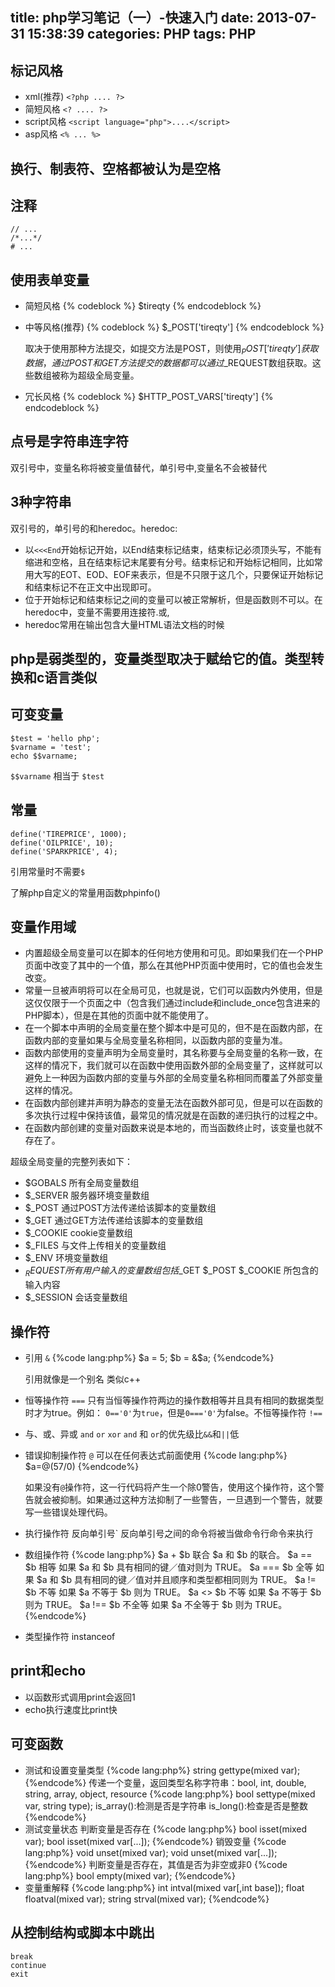 title: php学习笔记（一）-快速入门
date: 2013-07-31 15:38:39
categories: PHP
tags: PHP
---
## 标记风格

* xml(推荐) `<?php .... ?>`
* 简短风格 `<? .... ?>`
* script风格 `<script language="php">....</script>`
* asp风格 `<% ... %>`

<!-- more -->

## 换行、制表符、空格都被认为是空格

## 注释

```
// ...
/*...*/
# ...
```

## 使用表单变量

* 简短风格
    {% codeblock %}
    $tireqty
    {% endcodeblock %}
* 中等风格(推荐)
    {% codeblock %}
    $_POST['tireqty']
    {% endcodeblock %}

    取决于使用那种方法提交，如提交方法是POST，则使用$_POST['tireqty']获取数据，通过POST和GET方法提交的数据都可以通过$_REQUEST数组获取。这些数组被称为超级全局变量。
* 冗长风格
    {% codeblock %}
    $HTTP_POST_VARS['tireqty']
    {% endcodeblock %}

## 点号是字符串连字符

双引号中，变量名称将被变量值替代，单引号中,变量名不会被替代

## 3种字符串

双引号的，单引号的和heredoc。heredoc:

* 以`<<<End`开始标记开始，以End结束标记结束，结束标记必须顶头写，不能有缩进和空格，且在结束标记末尾要有分号。结束标记和开始标记相同，比如常用大写的EOT、EOD、EOF来表示，但是不只限于这几个，只要保证开始标记和结束标记不在正文中出现即可。
* 位于开始标记和结束标记之间的变量可以被正常解析，但是函数则不可以。在heredoc中，变量不需要用连接符.或,
* heredoc常用在输出包含大量HTML语法文档的时候

## php是弱类型的，变量类型取决于赋给它的值。类型转换和c语言类似

## 可变变量

```
$test = 'hello php';
$varname = 'test';
echo $$varname;
```
`$$varname` 相当于 `$test`

## 常量

```
define('TIREPRICE', 1000);
define('OILPRICE', 10);
define('SPARKPRICE', 4);
```
引用常量时不需要`$`

了解php自定义的常量用函数phpinfo()

## 变量作用域

* 内置超级全局变量可以在脚本的任何地方使用和可见。即如果我们在一个PHP页面中改变了其中的一个值，那么在其他PHP页面中使用时，它的值也会发生改变。
* 常量一旦被声明将可以在全局可见，也就是说，它们可以函数内外使用，但是这仅仅限于一个页面之中（包含我们通过include和include_once包含进来的PHP脚本），但是在其他的页面中就不能使用了。
* 在一个脚本中声明的全局变量在整个脚本中是可见的，但不是在函数内部，在函数内部的变量如果与全局变量名称相同，以函数内部的变量为准。
* 函数内部使用的变量声明为全局变量时，其名称要与全局变量的名称一致，在这样的情况下，我们就可以在函数中使用函数外部的全局变量了，这样就可以避免上一种因为函数内部的变量与外部的全局变量名称相同而覆盖了外部变量这样的情况。
* 在函数内部创建并声明为静态的变量无法在函数外部可见，但是可以在函数的多次执行过程中保持该值，最常见的情况就是在函数的递归执行的过程之中。
* 在函数内部创建的变量对函数来说是本地的，而当函数终止时，该变量也就不存在了。

超级全局变量的完整列表如下：

* $GOBALS 所有全局变量数组
* $_SERVER 服务器环境变量数组
* $_POST 通过POST方法传递给该脚本的变量数组
* $_GET 通过GET方法传递给该脚本的变量数组
* $_COOKIE cookie变量数组
* $_FILES 与文件上传相关的变量数组
* $_ENV 环境变量数组
* $_REQUEST 所有用户输入的变量数组包括$_GET $_POST $_COOKIE 所包含的输入内容
* $_SESSION 会话变量数组

## 操作符

* 引用 `&`
    {%code lang:php%}
    $a = 5;
    $b = &$a;
    {%endcode%}

    引用就像是一个别名 类似c++
* 恒等操作符 `===`
    只有当恒等操作符两边的操作数相等并且具有相同的数据类型时才为true。例如： `0=='0'`为`true`，但是`0==='0'`为false。不恒等操作符 `!==`
* 与、或、异或 `and` `or` `xor`
    `and` 和 `or`的优先级比`&&`和`||`低
* 错误抑制操作符 `@`
    可以在任何表达式前面使用
    {%code lang:php%}
    $a=@(57/0)
    {%endcode%}

    如果没有`@`操作符，这一行代码将产生一个除0警告，使用这个操作符，这个警告就会被抑制。如果通过这种方法抑制了一些警告，一旦遇到一个警告，就要写一些错误处理代码。
* 执行操作符 反向单引号`
    反向单引号之间的命令将被当做命令行命令来执行
* 数组操作符
    {%code lang:php%}
    $a + $b 	联合 	$a 和 $b 的联合。
    $a == $b 	相等 	如果 $a 和 $b 具有相同的键／值对则为 TRUE。
    $a === $b 	全等 	如果 $a 和 $b 具有相同的键／值对并且顺序和类型都相同则为 TRUE。
    $a != $b 	不等 	如果 $a 不等于 $b 则为 TRUE。
    $a <> $b 	不等 	如果 $a 不等于 $b 则为 TRUE。
    $a !== $b 	不全等 	如果 $a 不全等于 $b 则为 TRUE。
    {%endcode%}
* 类型操作符
    instanceof

## print和echo

* 以函数形式调用print会返回1
*  echo执行速度比print快

## 可变函数

* 测试和设置变量类型
    {%code lang:php%}
    string gettype(mixed var);
    {%endcode%}
    传递一个变量，返回类型名称字符串：bool, int, double, string, array, object, resource
    {%code lang:php%}
    bool settype(mixed var, string type);
    is_array():检测是否是字符串
    is_long():检查是否是整数
    {%endcode%}
* 测试变量状态
    判断变量是否存在
    {%code lang:php%}
    bool isset(mixed var);
    bool isset(mixed var[...]);
    {%endcode%}
    销毁变量
    {%code lang:php%}
    void unset(mixed var);
    void unset(mixed var[...]);
    {%endcode%}
    判断变量是否存在，其值是否为非空或非0
    {%code lang:php%}
    bool empty(mixed var);
    {%endcode%}
* 变量重解释
    {%code lang:php%}
    int intval(mixed var[,int base]);
    float floatval(mixed var);
    string strval(mixed var);
    {%endcode%}

## 从控制结构或脚本中跳出

```
break
continue
exit
```
